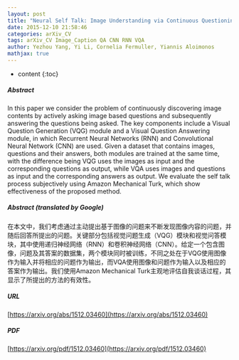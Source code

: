 ```yaml
---
layout: post
title: "Neural Self Talk: Image Understanding via Continuous Questioning and Answering"
date: 2015-12-10 21:58:46
categories: arXiv_CV
tags: arXiv_CV Image_Caption QA CNN RNN VQA
author: Yezhou Yang, Yi Li, Cornelia Fermuller, Yiannis Aloimonos
mathjax: true
---
```


* content
{:toc}

##### Abstract
In this paper we consider the problem of continuously discovering image contents by actively asking image based questions and subsequently answering the questions being asked. The key components include a Visual Question Generation (VQG) module and a Visual Question Answering module, in which Recurrent Neural Networks (RNN) and Convolutional Neural Network (CNN) are used. Given a dataset that contains images, questions and their answers, both modules are trained at the same time, with the difference being VQG uses the images as input and the corresponding questions as output, while VQA uses images and questions as input and the corresponding answers as output. We evaluate the self talk process subjectively using Amazon Mechanical Turk, which show effectiveness of the proposed method.

##### Abstract (translated by Google)
在本文中，我们考虑通过主动提出基于图像的问题来不断发现图像内容的问题，并随后回答所提出的问题。关键部分包括视觉问题生成（VQG）模块和视觉问答模块，其中使用递归神经网络（RNN）和卷积神经网络（CNN）。给定一个包含图像，问题及其答案的数据集，两个模块同时被训练，不同之处在于VQG使用图像作为输入并将相应的问题作为输出，而VQA使用图像和问题作为输入以及相应的答案作为输出。我们使用Amazon Mechanical Turk主观地评估自我谈话过程，其显示了所提出的方法的有效性。

##### URL
[https://arxiv.org/abs/1512.03460](https://arxiv.org/abs/1512.03460)

##### PDF
[https://arxiv.org/pdf/1512.03460](https://arxiv.org/pdf/1512.03460)

